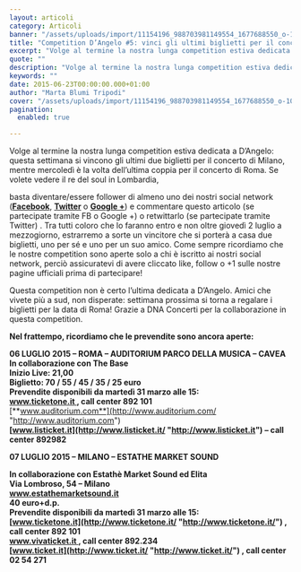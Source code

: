 ```yaml
---
layout: articoli
category: Articoli
banner: "/assets/uploads/import/11154196_988703981149554_1677688550_o-1024x1024.jpg"
title: "Competition D’Angelo #5: vinci gli ultimi biglietti per il concerto di Milano!"
excerpt: "Volge al termine la nostra lunga competition estiva dedicata a D’Angelo: questa settimana si vincono gli ultimi due biglietti per il concerto di Milano, mentre mercoledì è la volta dell’ultima coppia per il concerto di Roma. Se volete vedere il re del soul in Lombardia, basta diventare/essere follower di almeno uno dei nostri social network (Facebook, Twitter o Google [&hellip"
quote: ""
description: "Volge al termine la nostra lunga competition estiva dedicata a D’Angelo: questa settimana si vincono gli ultimi due biglietti per il concerto di Milano, mentre mercoledì è la volta dell’ultima coppia per il concerto di Roma. Se volete vedere il re del soul in Lombardia, basta diventare/essere follower di almeno uno dei nostri social network (Facebook, Twitter o Google [&hellip"
keywords: ""
date: 2015-06-23T00:00:00.000+01:00
author: "Marta Blumi Tripodi"
cover: "/assets/uploads/import/11154196_988703981149554_1677688550_o-1024x1024.jpg"
pagination:
  enabled: true

---
```


[](https://hotmc.com/wp-content/uploads/2015/04/11154196%5F988703981149554%5F1677688550%5Fo.jpg)

Volge al termine la nostra lunga competition estiva dedicata a D’Angelo: questa settimana si vincono gli ultimi due biglietti per il concerto di Milano, mentre mercoledì è la volta dell’ultima coppia per il concerto di Roma. Se volete vedere il re del soul in Lombardia,

basta diventare/essere follower di almeno uno dei nostri social network ([**Facebook**](https://www.facebook.com/hotmcmag "https://www.facebook.com/hotmcmag"), [**Twitter**](https://twitter.com/hotmcmag "https://twitter.com/hotmcmag") o **[Google +](https://plus.google.com/u/0/111205470567886985739/posts "https://plus.google.com/u/0/111205470567886985739/posts")**) e commentare questo articolo (se partecipate tramite FB o Google +) o retwittarlo (se partecipate tramite Twitter) . Tra tutti coloro che lo faranno entro e non oltre giovedì 2 luglio a mezzogiorno, estrarremo a sorte un vincitore che si porterà a casa due biglietti, uno per sé e uno per un suo amico. Come sempre ricordiamo che le nostre competition sono aperte solo a chi è iscritto ai nostri social network, perciò assicuratevi di avere cliccato like, follow o +1 sulle nostre pagine ufficiali prima di partecipare!

Questa competition non è certo l’ultima dedicata a D’Angelo. Amici che vivete più a sud, non disperate: settimana prossima si torna a regalare i biglietti per la data di Roma! Grazie a DNA Concerti per la collaborazione in questa competition.

**Nel frattempo, ricordiamo che le prevendite sono ancora aperte:**

**06 LUGLIO 2015 – ROMA – AUDITORIUM PARCO DELLA MUSICA – CAVEA**  
**In collaborazione con The Base**  
**Inizio Live: 21,00**  
**Biglietto: 70 / 55 / 45 / 35 / 25 euro**  
**Prevendite disponibili da martedì 31 marzo alle 15:**  
**[www.ticketone.it ](http://www.ticketone.it/ "http://www.ticketone.it/"), call center 892 101**  
[**www.auditorium.com**](http://www.auditorium.com/ "http://www.auditorium.com")  
**[www.listicket.it](http://www.listicket.it/ "http://www.listicket.it") – call center 892982**

**07 LUGLIO 2015 – MILANO – ESTATHE MARKET SOUND**

**In collaborazione con Estathè Market Sound ed Elita**  
**Via Lombroso, 54 – Milano**  
**www.estathemarketsound.it**  
**40 euro+d.p.**  
**Prevendite disponibili da martedì 31 marzo alle 15:**  
**[www.ticketone.it](http://www.ticketone.it/ "http://www.ticketone.it/") , call center 892 101**  
**[www.vivaticket.it ](http://www.vivaticket.it/ "http://www.vivaticket.it/"), call center 892.234**  
**[www.ticket.it](http://www.ticket.it/ "http://www.ticket.it/") , call center 02 54 271**